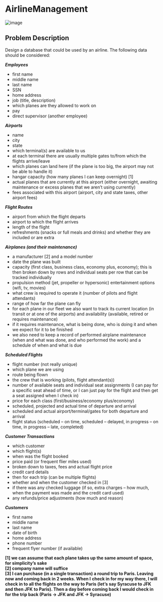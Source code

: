 # AirlineManagement
![image](https://github.com/ycl11761/AirlineManagement/blob/master/airline.png)</br>
## Problem Description
Design a database that could be used by an airline. The following data should be considered:

***Employees***
- first name
- middle name
- last name
- SSN
- home address
- job (title, description)
 - which planes are they allowed to work on
- pay
- direct supervisor (another employee)

***Airports***
- name
- city
- state
- which terminal(s) are available to us
 - at each terminal there are usually multiple gates to/from which the flights
arrive/leave
- which planes can land here (if the plane is too big, the airport may not be able to handle it)
- hangar capacity (how many planes I can keep overnight) [1]
- actual planes that are currently at this airport (either overnight, awaiting maintenance or
excess planes that we aren’t using currently) 
- fees associated with this airport (airport, city and state taxes, other airport fees)

***Flight Routes***
- airport from which the flight departs
- airport to which the flight arrives
- length of the flight
- refreshments (snacks or full meals and drinks) and whether they are included or are extra

***Airplanes (and their maintenance)***
- a manufacturer [2] and a model number
- date the plane was built
- capacity (first class, business class, economy plus, economy); this is then broken down by
rows and individual seats per row that can be tracked individually
- propulsion method (jet, propeller or hypersonic)
entertainment options (wifi, tv, movies)
- what crew is required to operate it (number of pilots and flight attendants)
- range of how far the plane can fly
- for each plane in our fleet we also want to track its current location (in transit or at one of
the airports) and availability (available, retired or requires maintenance)
 - if it requires maintenance, what is being done, who is doing it and when we expect for it
to be finished
 - we also need to keep a record of performed airplane maintenance (when and what was
done, and who performed the work) and a schedule of when and what is due

***Scheduled Flights***
- flight number (not really unique)
- which plane we are using
- route being flown
- the crew that is working (pilots, flight attendant(s))
- number of available seats and individual seat assignments (I can pay for a specific seat
ahead of time, or I can just pay for the flight and then get a seat assigned when I check in)
- price for each class (first/business/economy plus/economy)
- scheduled, projected and actual time of departure and arrival
- scheduled and actual airport/terminal/gates for both departure and arrival
- flight status (scheduled – on time, scheduled – delayed, in progress – on time, in progress –
late, completed)

***Customer Transactions***
- which customer
- which flight(s)
- when was the flight booked
- price paid (or frequent flier miles used)
 - broken down to taxes, fees and actual flight price
- credit card details
- then for each trip (can be multiple flights)
 - whether and when the customer checked in [3]
 - if there was any checked luggage (if so, extra charges – how much, when the payment
was made and the credit card used)
- any refunds/price adjustments (how much and reason)

***Customers***
- first name
- middle name
- last name
- date of birth
- home address
- phone number
- frequent flyer number (if available)


__[1] we can assume that each plane takes up the same amount of space, for simplicity’s sake</br>__
__[2] company name will suffice</br>__
__[3] I can purchase (in a single transaction) a round trip to Paris. Leaving now and coming back in 2 weeks. When I__
__check in for my way there, I will check in to all the flights on the way to Paris (let’s say Syracuse to JFK and then JFK__
__to Paris). Then a day before coming back I would check in for the trip back (Paris -> JFK and JFK -> Syracuse)</br>__

